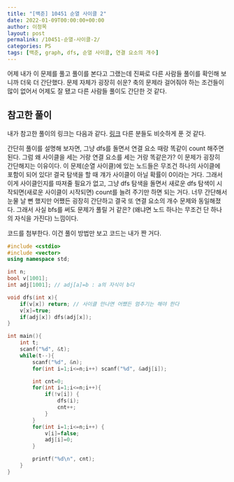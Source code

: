 ```yaml
---
title: "[백준] 10451 순열 사이클 2"
date: 2022-01-09T00:00:00+00:00
author: 이정목
layout: post
permalink: /10451-순열-사이클-2/
categories: PS
tags: [백준, graph, dfs, 순열 사이클, 연결 요소의 개수]
---
```


어제 내가 이 문제를 풀고 풀이를 본다고 그랬는데 진짜로 다른 사람들 풀이를 확인해 보니까 더욱 더 간단했다. 문제 자체가 굉장히 쉬운? 축의 문제라 걸어줘야 하는 조건들이 많이 없어서 어제도 잘 됐고 다른 사람들 풀이도 간단한 것 같다. 

## 참고한 풀이
내가 참고한 풀이의 링크는 다음과 같다. [링크](https://jaimemin.tistory.com/944) 다른 분들도 비슷하게 푼 것 같다. 

간단히 풀이를 설명해 보자면, 그냥 dfs를 돌면서 연결 요소 때랑 똑같이 count 해주면 된다. 그럼 왜 사이클을 세는 거랑 연결 요소를 세는 거랑 똑같은가? 이 문제가 굉장히 간단해지는 이유이다. 이 문제(순열 사이클)에 있는 노드들은 무조건 하나의 사이클에 포함이 되어 있다! 결국 탐색을 할 때 걔가 사이클이 아닐 확률이 0이라는 거다. 그래서 이게 사이클인지를 따져줄 필요가 없고, 그냥 dfs 탐색을 돌면서 새로운 dfs 탐색이 시작되면(새로운 사이클이 시작되면) count를 늘려 주기만 하면 되는 거다. 너무 간단해서 눈물 날 뻔 했지만 어쨌든 굉장히 간단하고 결국 또 연결 요소의 개수 문제와 동일해졌다. 그래서 사실 bfs를 써도 문제가 풀릴 거 같은? (왜냐면 노드 하나는 무조건 단 하나의 자식을 가진다) 느낌이다. 

코드를 첨부한다. 이건 풀이 방법만 보고 코드는 내가 짠 거다. 
```c++
#include <cstdio>
#include <vector>
using namespace std;

int n; 
bool v[1001];
int adj[1001]; // adj[a]=b : a의 자식이 b다

void dfs(int x){
    if(v[x]) return; // 사이클 만나면 어쨌든 멈추기는 해야 한다
    v[x]=true;
    if(adj[x]) dfs(adj[x]);
}

int main(){
    int t;
    scanf("%d", &t);
    while(t--){
        scanf("%d", &n);
        for(int i=1;i<=n;i++) scanf("%d", &adj[i]);

        int cnt=0;
        for(int i=1;i<=n;i++){
            if(!v[i]) {
                dfs(i);
                cnt++;
            }
        }
        for(int i=1;i<=n;i++) {
            v[i]=false;
            adj[i]=0;
        }

        printf("%d\n", cnt);
    }
}
```